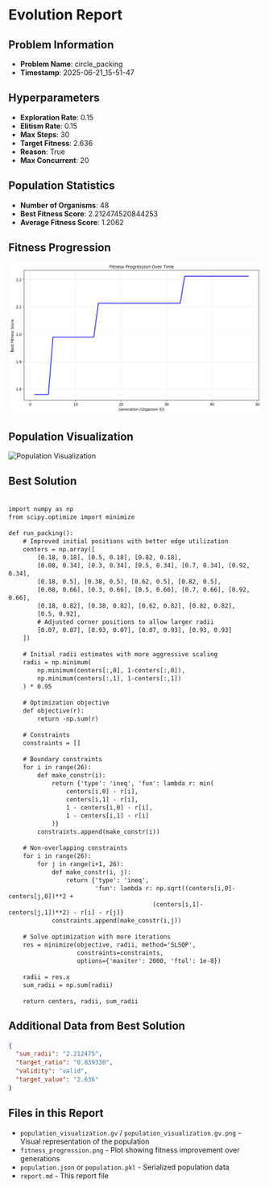 # Evolution Report

## Problem Information
- **Problem Name**: circle_packing
- **Timestamp**: 2025-06-21_15-51-47

## Hyperparameters
- **Exploration Rate**: 0.15
- **Elitism Rate**: 0.15
- **Max Steps**: 30
- **Target Fitness**: 2.636
- **Reason**: True
- **Max Concurrent**: 20

## Population Statistics
- **Number of Organisms**: 48
- **Best Fitness Score**: 2.212474520844253
- **Average Fitness Score**: 1.2062

## Fitness Progression
![Fitness Progression](fitness_progression.png)

## Population Visualization
![Population Visualization](population_visualization.gv.png)

## Best Solution
```

import numpy as np
from scipy.optimize import minimize

def run_packing():
    # Improved initial positions with better edge utilization
    centers = np.array([
        [0.18, 0.18], [0.5, 0.18], [0.82, 0.18],
        [0.08, 0.34], [0.3, 0.34], [0.5, 0.34], [0.7, 0.34], [0.92, 0.34],
        [0.18, 0.5], [0.38, 0.5], [0.62, 0.5], [0.82, 0.5],
        [0.08, 0.66], [0.3, 0.66], [0.5, 0.66], [0.7, 0.66], [0.92, 0.66],
        [0.18, 0.82], [0.38, 0.82], [0.62, 0.82], [0.82, 0.82],
        [0.5, 0.92],
        # Adjusted corner positions to allow larger radii
        [0.07, 0.07], [0.93, 0.07], [0.07, 0.93], [0.93, 0.93]
    ])
    
    # Initial radii estimates with more aggressive scaling
    radii = np.minimum(
        np.minimum(centers[:,0], 1-centers[:,0]),
        np.minimum(centers[:,1], 1-centers[:,1])
    ) * 0.95
    
    # Optimization objective
    def objective(r):
        return -np.sum(r)
    
    # Constraints
    constraints = []
    
    # Boundary constraints
    for i in range(26):
        def make_constr(i):
            return {'type': 'ineq', 'fun': lambda r: min(
                centers[i,0] - r[i],
                centers[i,1] - r[i],
                1 - centers[i,0] - r[i],
                1 - centers[i,1] - r[i]
            )}
        constraints.append(make_constr(i))
    
    # Non-overlapping constraints
    for i in range(26):
        for j in range(i+1, 26):
            def make_constr(i, j):
                return {'type': 'ineq', 
                        'fun': lambda r: np.sqrt((centers[i,0]-centers[j,0])**2 + 
                                        (centers[i,1]-centers[j,1])**2) - r[i] - r[j]}
            constraints.append(make_constr(i,j))
    
    # Solve optimization with more iterations
    res = minimize(objective, radii, method='SLSQP', 
                   constraints=constraints,
                   options={'maxiter': 2000, 'ftol': 1e-8})
    
    radii = res.x
    sum_radii = np.sum(radii)
    
    return centers, radii, sum_radii

```

## Additional Data from Best Solution
```json
{
  "sum_radii": "2.212475",
  "target_ratio": "0.839330",
  "validity": "valid",
  "target_value": "2.636"
}
```

## Files in this Report
- `population_visualization.gv` / `population_visualization.gv.png` - Visual representation of the population
- `fitness_progression.png` - Plot showing fitness improvement over generations
- `population.json` or `population.pkl` - Serialized population data
- `report.md` - This report file
